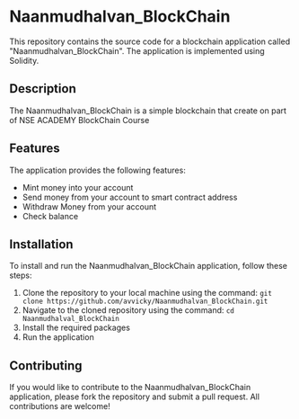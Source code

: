 # Naanmudhalvan_BlockChain

This repository contains the source code for a blockchain application called "Naanmudhalvan_BlockChain". The application is implemented using Solidity.

## Description

The Naanmudhalvan_BlockChain is a simple blockchain that create on part of NSE ACADEMY BlockChain Course

## Features

The application provides the following features:

- Mint money into your account
- Send money from your account to smart contract address 
- Withdraw Money from your account
- Check balance

## Installation

To install and run the Naanmudhalvan_BlockChain application, follow these steps:

1. Clone the repository to your local machine using the command: `git clone https://github.com/avvicky/Naanmudhalvan_BlockChain.git`
2. Navigate to the cloned repository using the command: `cd Naanmudhalval_BlockChain`
3. Install the required packages
4. Run the application

## Contributing

If you would like to contribute to the Naanmudhalvan_BlockChain application, please fork the repository and submit a pull request. All contributions are welcome!
